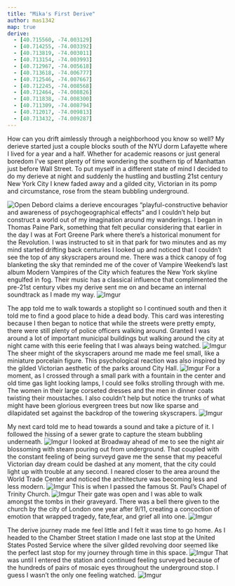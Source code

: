 ```yaml
---
title: "Mika's First Derive"
author: mas1342
map: true
derive:
  - [40.715560, -74.003129]
  - [40.714255, -74.003392]
  - [40.713819, -74.003011]
  - [40.713154, -74.003993]
  - [40.712967, -74.005618]
  - [40.713618, -74.006777]
  - [40.712546, -74.007667]
  - [40.712245, -74.008568]
  - [40.712464, -74.008826]
  - [40.711838, -74.008300]
  - [40.711309, -74.008794]
  - [40.712017, -74.009813]
  - [40.713432, -74.009287]
---
```


How can you drift aimlessly through a neighborhood you know so well? My derieve started just a couple blocks south of the NYU dorm Lafayette where I lived for a year and a half. Whether for academic reasons or just general boredom I’ve spent plenty of time wondering the southern tip of Manhattan just before Wall Street. To put myself in a different state of mind I decided to do my derieve at night and suddenly the hustling and bustling 21st century New York City I knew faded away and a gilded city, Victorian in its pomp and circumstance, rose from the steam bubbling underground.

![Open](https://i.imgur.com/ZXGLQDA.jpg)
Debord claims a derieve encourages “playful-constructive behavior and awareness of psychogeographical effects” and I couldn’t help but construct a world out of my imagination around my wanderings. I began in Thomas Paine Park, something that felt peculiar considering that earlier in the day I was at Fort Greene Park where there’s a historical monument for the Revolution. I was instructed to sit in that park for two minutes and as my mind started drifting back centuries I looked up and noticed that I couldn’t see the top of any skyscrapers around me. There was a thick canopy of fog blanketing the sky that reminded me of the cover of Vampire Weekend’s last album Modern Vampires of the City which features the New York skyline engulfed in fog. Their music has a classical influence that complimented the pre-21st century vibes my derive sent me on and became an internal soundtrack as I made my way. ![Imgur](https://i.imgur.com/bdQ4Bjn.png)

The app told me to walk towards a stoplight so I continued south and then it told me to find a good place to hide a dead body. This card was interesting because I then began to notice that while the streets were pretty empty, there were still plenty of police officers walking around. Granted I was around a lot of important municipal buildings but walking around the city at night came with this eerie feeling that I was always being watched. ![Imgur](https://i.imgur.com/VUPAPrr.jpg) The sheer might of the skyscrapers around me made me feel small, like a miniature porcelain figure. This psychological reaction was also inspired by the gilded Victorian aesthetic of the parks around City Hall. ![Imgur](https://i.imgur.com/esXeLbX.jpg)
For a moment, as I crossed through a small park with a fountain in the center and old time gas light looking lamps, I could see folks strolling through with me. The women in their large corseted dresses and the men in dinner coats twisting their moustaches. I also couldn’t help but notice the trunks of what might have been glorious evergreen trees but now like sparse and dilapidated set against the backdrop of the towering skyscrapers. ![Imgur](https://i.imgur.com/ojZOgJS.jpg)

My next card told me to head towards a sound and take a picture of it. I followed the hissing of a sewer grate to capture the steam bubbling underneath. ![Imgur](https://i.imgur.com/XAOdiYL.jpg) I looked at Broadway ahead of me to see the night air blossoming with steam pouring out from underground. That coupled with the constant feeling of being surveyd gave me the sense that my peaceful Victorian day dream could be dashed at any moment, that the city could light up with trouble at any second. I neared closer to the area around the World Trade Center and noticed the architecture was becoming less and less modern. ![Imgur](https://i.imgur.com/mURHAxB.jpg) This is when I passed the famous St. Paul’s Chapel of Trinity Church. ![Imgur](https://i.imgur.com/XLt86u5.jpg) Their gate was open and I was able to walk amongst the tombs in their graveyard. There was a bell there given to the church by the city of London one year after 9/11, creating a concoction of emotion that wrapped tragedy,
fate,fear, and grief all into one. ![Imgur](https://i.imgur.com/3QVHZ1M.jpg)

The derive journey made me feel little and I felt it was time to go home. As I headed to the Chamber Street station I made one last stop at the United States Posted Service where the silver gilded revolving door seemed like the perfect last stop for my journey through time in this space. ![Imgur](https://i.imgur.com/rOZCEOw.jpg)
That was until I entered the station and continued feeling surveyed because of the hundreds of pairs of mosaic eyes throughout the underground stop. I guess I wasn’t the only one feeling watched. ![Imgur](https://i.imgur.com/1MahBV6.jpg)
